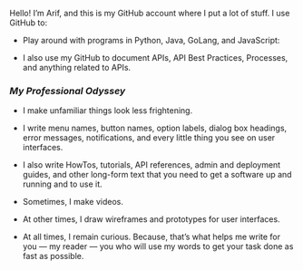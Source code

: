 Hello! I’m Arif, and this is my GitHub account where I put a lot of stuff. I use GitHub to:

* Play around with programs in Python, Java, GoLang, and JavaScript:

* I also use my GitHub to document APIs, API Best Practices, Processes, and anything related to APIs. 

### *My Professional Odyssey*

* I make unfamiliar things look less frightening.

* I write menu names, button names, option labels, dialog box headings, error messages, notifications, and every little thing you see on user interfaces.

* I also write HowTos, tutorials, API references, admin and deployment guides, and other long-form text that you need to get a software up and running and to use it.

* Sometimes, I make videos.

* At other times, I draw wireframes and prototypes for user interfaces.

* At all times, I remain curious. Because, that’s what helps me write for you — my reader — you who will use my words to get your task done as fast as possible.
